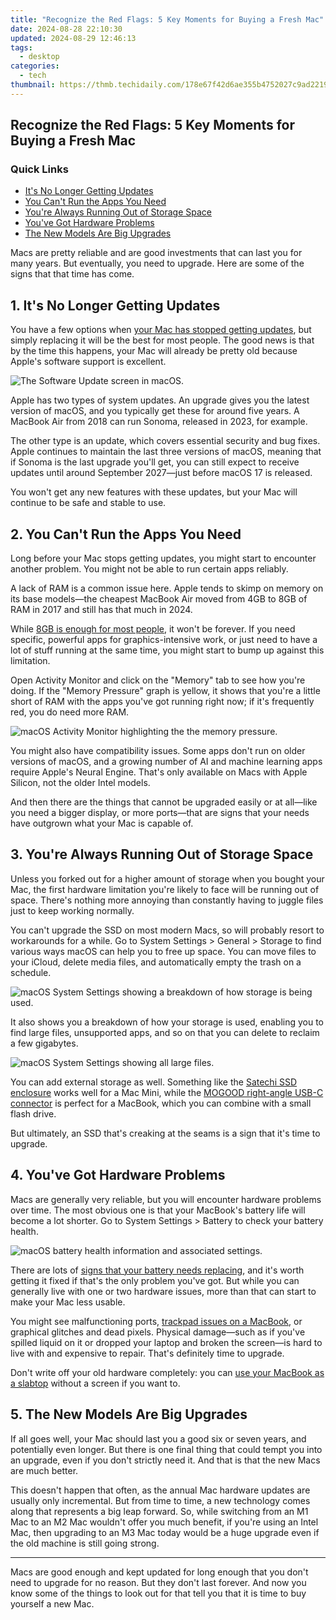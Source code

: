 ```yaml
---
title: "Recognize the Red Flags: 5 Key Moments for Buying a Fresh Mac"
date: 2024-08-28 22:10:30
updated: 2024-08-29 12:46:13
tags:
  - desktop
categories:
  - tech
thumbnail: https://thmb.techidaily.com/178e67f42d6ae355b4752027c9ad22197720cab14f0cfafff04bedca8cb4afb0.jpg
---
```


## Recognize the Red Flags: 5 Key Moments for Buying a Fresh Mac

### Quick Links

* [It's No Longer Getting Updates](https://facebook-video-footage.techidaily.com/updated-evaluating-the-financial-returns-for-makers-on-youtube-shorts-for-2024/)
* [You Can't Run the Apps You Need](https://android-location-track.techidaily.com/top-10-best-spy-watches-for-your-vivo-y200e-5g-drfone-by-drfone-virtual-android/)
* [You're Always Running Out of Storage Space](https://win-dash.techidaily.com/easy-installation-guide-with-drivers-for-brother-hl-l2360dw-printer/)
* [You've Got Hardware Problems](https://extra-resources.techidaily.com/top-techniques-for-stunning-android-time-lapse-captures/)
* [The New Models Are Big Upgrades](https://youtube-webster.techidaily.com/024-approved-skyrocket-traffic-and-views-discover-the-best-5-video-marketing-techniques/)

 Macs are pretty reliable and are good investments that can last you for many years. But eventually, you need to upgrade. Here are some of the signs that that time has come.

##  1\. It's No Longer Getting Updates

 You have a few options when [your Mac has stopped getting updates](https://win11.techidaily.com/banish-black-screen-in-windows-quick-fix-guide/), but simply replacing it will be the best for most people. The good news is that by the time this happens, your Mac will already be pretty old because Apple's software support is excellent.

![The Software Update screen in macOS.](https://static1.howtogeekimages.com/wordpress/wp-content/uploads/2024/01/check-to-see-if-your-mac-is-running-the-latest-version-of-macos-1.png) 

 Apple has two types of system updates. An upgrade gives you the latest version of macOS, and you typically get these for around five years. A MacBook Air from 2018 can run Sonoma, released in 2023, for example.

 The other type is an update, which covers essential security and bug fixes. Apple continues to maintain the last three versions of macOS, meaning that if Sonoma is the last upgrade you'll get, you can still expect to receive updates until around September 2027—just before macOS 17 is released.

 You won't get any new features with these updates, but your Mac will continue to be safe and stable to use.

##  2\. You Can't Run the Apps You Need

 Long before your Mac stops getting updates, you might start to encounter another problem. You might not be able to run certain apps reliably.

 A lack of RAM is a common issue here. Apple tends to skimp on memory on its base models—the cheapest MacBook Air moved from 4GB to 8GB of RAM in 2017 and still has that much in 2024.

 While [8GB is enough for most people](https://some-approaches.techidaily.com/updated-strategies-for-longer-use-of-gopro-power-source/), it won't be forever. If you need specific, powerful apps for graphics-intensive work, or just need to have a lot of stuff running at the same time, you might start to bump up against this limitation.

 Open Activity Monitor and click on the "Memory" tab to see how you're doing. If the "Memory Pressure" graph is yellow, it shows that you're a little short of RAM with the apps you've got running right now; if it's frequently red, you do need more RAM.

![macOS Activity Monitor highlighting the the memory pressure.](https://static1.howtogeekimages.com/wordpress/wp-content/uploads/2024/01/if-the-memory-pressure-chart-shows-yellow-it-might-be-a-sign-that-you-dont-have-enough-ram.png) 

 You might also have compatibility issues. Some apps don't run on older versions of macOS, and a growing number of AI and machine learning apps require Apple's Neural Engine. That's only available on Macs with Apple Silicon, not the older Intel models.

 And then there are the things that cannot be upgraded easily or at all—like you need a bigger display, or more ports—that are signs that your needs have outgrown what your Mac is capable of.

##  3\. You're Always Running Out of Storage Space

 Unless you forked out for a higher amount of storage when you bought your Mac, the first hardware limitation you're likely to face will be running out of space. There's nothing more annoying than constantly having to juggle files just to keep working normally.

 You can't upgrade the SSD on most modern Macs, so will probably resort to workarounds for a while. Go to System Settings > General > Storage to find various ways macOS can help you to free up space. You can move files to your iCloud, delete media files, and automatically empty the trash on a schedule.

![macOS System Settings showing a breakdown of how storage is being used.](https://static1.howtogeekimages.com/wordpress/wp-content/uploads/2024/01/system-settings-shows-a-breakdown-of-how-your-storage-is-being-used-1.png) 

 It also shows you a breakdown of how your storage is used, enabling you to find large files, unsupported apps, and so on that you can delete to reclaim a few gigabytes.

![macOS System Settings showing all large files.](https://static1.howtogeekimages.com/wordpress/wp-content/uploads/2024/01/you-can-find-large-files-that-you-no-longer-need-in-system-settings.png) 

 You can add external storage as well. Something like the [Satechi SSD enclosure](https://www.amazon.com/Satechi-Type-C-Stand-Enclosure-USB/dp/B097CJMY9M/?tag=hotoge-20&ascsubtag=UUhtgUeUpU2001666&asc%5Frefurl=https%3A%2F%2Fwww.howtogeek.com%2Fsigns-to-replace-your-mac%2F&asc%5Fcampaign=Evergreen) works well for a Mac Mini, while the [MOGOOD right-angle USB-C connector](https://www.amazon.com/MOGOOD-USB-Right-Angle-Adapter-Black/dp/B0C457XVDR/?tag=hotoge-20&ascsubtag=UUhtgUeUpU2001666&asc%5Frefurl=https%3A%2F%2Fwww.howtogeek.com%2Fsigns-to-replace-your-mac%2F&asc%5Fcampaign=Evergreen) is perfect for a MacBook, which you can combine with a small flash drive.

 But ultimately, an SSD that's creaking at the seams is a sign that it's time to upgrade.

##  4\. You've Got Hardware Problems

 Macs are generally very reliable, but you will encounter hardware problems over time. The most obvious one is that your MacBook's battery life will become a lot shorter. Go to System Settings > Battery to check your battery health.

![macOS battery health information and associated settings.](https://static1.howtogeekimages.com/wordpress/wp-content/uploads/2024/01/check-your-battery-health.png) 

 There are lots of [signs that your battery needs replacing](https://hardware-tips.techidaily.com/the-definitive-resource-for-computer-enthusiasts-toms-hardware-deep-dives/), and it's worth getting it fixed if that's the only problem you've got. But while you can generally live with one or two hardware issues, more than that can start to make your Mac less usable.

 You might see malfunctioning ports, [trackpad issues on a MacBook](https://screen-mirroring-recording.techidaily.com/new-2024-approved-ps4-screen-recording-techniques-for-professional-gamers/), or graphical glitches and dead pixels. Physical damage—such as if you've spilled liquid on it or dropped your laptop and broken the screen—is hard to live with and expensive to repair. That's definitely time to upgrade.

 Don't write off your old hardware completely: you can [use your MacBook as a slabtop](https://windows11.techidaily.com/unveiling-premium-weather-apps-for-windows-11/) without a screen if you want to.

##  5\. The New Models Are Big Upgrades

 If all goes well, your Mac should last you a good six or seven years, and potentially even longer. But there is one final thing that could tempt you into an upgrade, even if you don't strictly need it. And that is that the new Macs are much better.

 This doesn't happen that often, as the annual Mac hardware updates are usually only incremental. But from time to time, a new technology comes along that represents a big leap forward. So, while switching from an M1 Mac to an M2 Mac wouldn't offer you much benefit, if you're using an Intel Mac, then upgrading to an M3 Mac today would be a huge upgrade even if the old machine is still going strong.

---

 Macs are good enough and kept updated for long enough that you don't need to upgrade for no reason. But they don't last forever. And now you know some of the things to look out for that tell you that it is time to buy yourself a new Mac.

<ins class="adsbygoogle"
     style="display:block"
     data-ad-format="autorelaxed"
     data-ad-client="ca-pub-7571918770474297"
     data-ad-slot="1223367746"></ins>



<ins class="adsbygoogle"
     style="display:block"
     data-ad-client="ca-pub-7571918770474297"
     data-ad-slot="8358498916"
     data-ad-format="auto"
     data-full-width-responsive="true"></ins>
